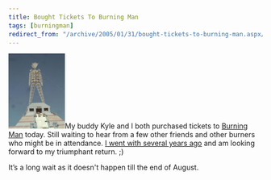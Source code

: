 ```yaml
---
title: Bought Tickets To Burning Man
tags: [burningman]
redirect_from: "/archive/2005/01/31/bought-tickets-to-burning-man.aspx/"
---
```


![Burning Man](/assets/images/burningman.jpg)My buddy Kyle and I both purchased
tickets to [Burning Man](http://www.burningman.com/ "Burning Man!")
today. Still waiting to hear from a few other friends and other burners
who might be in attendance. [I went with several years
ago](https://haacked.com/archive/2004/07/18/burningmanphotopedia.aspx/ "Last time I went")
and am looking forward to my triumphant return. ;)

It’s a long wait as it doesn't happen till the end of August.

